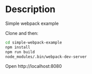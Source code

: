 # Description

Simple webpack example

Clone and then:

```bash
cd simple-webpack-example
npm install
npm run build
node_modules/.bin/webpack-dev-server
```

Open http://localhost:8080